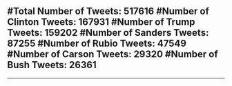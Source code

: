 #Total Number of Tweets: 517616 
#Number of Clinton Tweets: 167931
#Number of Trump Tweets: 159202
#Number of Sanders Tweets: 87255
#Number of Rubio Tweets: 47549
#Number of Carson Tweets: 29320
#Number of Bush Tweets: 26361
---
---
